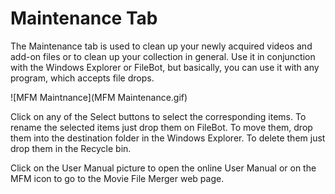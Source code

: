 # Maintenance Tab

The Maintenance tab is used to clean up your newly acquired videos and add-on files or to clean up your collection in general. Use it in conjunction with the Windows Explorer or FileBot, but basically, you can use it with any program, which accepts file drops.

![MFM Maintnance](MFM Maintenance.gif)

Click on any of the Select buttons to select the corresponding items.  To rename the selected items just drop them on FileBot. To move them, drop them into the destination folder in the Windows Explorer.  To delete them just drop them in the Recycle bin.

Click on the User Manual picture to open the online User Manual or on the MFM icon to go to the Movie File Merger web page.

